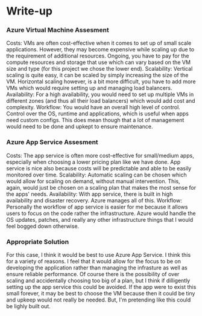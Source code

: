 # Write-up

### Azure Virtual Machine Assesment
Costs: VMs are often cost-effective when it comes to set up of small scale applications. However, they may become expensive while scaling up due to the requirement of additional resources. Ongoing, you have to pay for the compute resources and storage that use which can vary based on the VM size and type (for this project we chose the lower end). 
Scalability: Vertical scaling is quite easy, it can be scaled by simply increasing the size of the VM. Horizontal scaling however, is a bit more difficult, you have to add more VMs which would require setting up and managing load balancers.
Availability: For a high availability, you would need to set up multiple VMs in different zones (and thus all their load balancers) which would add cost and complexity. 
Workflow: You would have an overall high level of control. Control over the OS, runtime and applications, which is useful when apps need custom configs. This does mean though that a lot of management would need to be done and upkept to ensure maintenance.

### Azure App Service Assesment
Costs: The app service is often more cost-effective for small/medium apps, especially when choosing a lower pricing plan like we have done. App service is nice also because costs will be predictable and able to be easily monitored over time.
Scalability: Automatic scaling can be chosen which would allow for scaling on demand, without manual intervention. This, again, would just be chosen on a scaling plan that makes the most sense for the apps' needs.
Availability: With app service, there is built in high availability and disaster recovery. Azure manages all of this.
Workflow: Personally the workflow of app service is easier for me because it allows users to focus on the code rather the infrastructure. Azure would handle the OS updates, patches, and really any other infrastructure things that I would feel bogged down otherwise.

### Appropriate Solution
For this case, I think it would be best to use Azure App Service.
I think this for a variety of reasons. I feel that it would allow for the focus to be on developing the application rather than managing the infrasture as well as ensure reliable performance. Of course there is the possibility of over scaling and accidentally choosing too big of a plan, but I think if dilligently setting up the app service this could be avoided. If the app were to exist this small forever, it may be best to choose the VM because then it could be tiny and upkeep would not really be needed. But, I'm pretending like this could be lighly built out.
